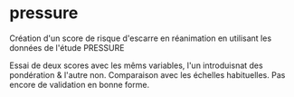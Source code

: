 # pressure
Création d'un score de risque d'escarre en réanimation en utilisant les données de l'étude PRESSURE


Essai de deux scores avec les mêms variables, l'un introduisnat des pondération & l'autre non. Comparaison avec les échelles habituelles. 
Pas encore de validation en bonne forme.
